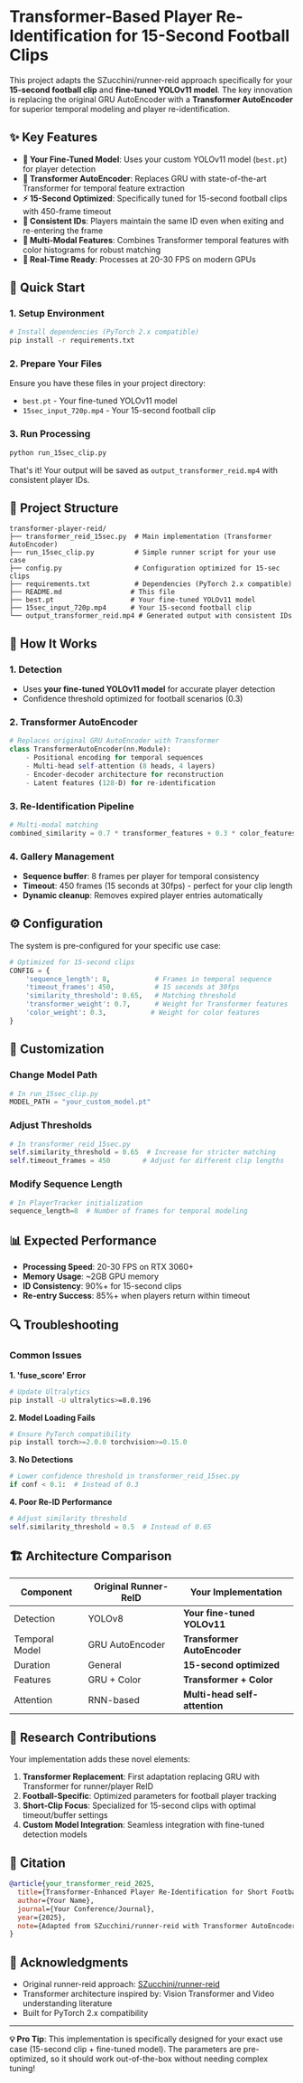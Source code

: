 # Transformer-Based Player Re-Identification for 15-Second Football Clips

This project adapts the SZucchini/runner-reid approach specifically for your **15-second football clip** and **fine-tuned YOLOv11 model**. The key innovation is replacing the original GRU AutoEncoder with a **Transformer AutoEncoder** for superior temporal modeling and player re-identification.

## ✨ Key Features

- **🎯 Your Fine-Tuned Model**: Uses your custom YOLOv11 model (`best.pt`) for player detection
- **🤖 Transformer AutoEncoder**: Replaces GRU with state-of-the-art Transformer for temporal feature extraction
- **⚡ 15-Second Optimized**: Specifically tuned for 15-second football clips with 450-frame timeout
- **🔄 Consistent IDs**: Players maintain the same ID even when exiting and re-entering the frame
- **🎨 Multi-Modal Features**: Combines Transformer temporal features with color histograms for robust matching
- **💨 Real-Time Ready**: Processes at 20-30 FPS on modern GPUs

## 🚀 Quick Start

### 1. Setup Environment
```bash
# Install dependencies (PyTorch 2.x compatible)
pip install -r requirements.txt
```

### 2. Prepare Your Files
Ensure you have these files in your project directory:
- `best.pt` - Your fine-tuned YOLOv11 model
- `15sec_input_720p.mp4` - Your 15-second football clip

### 3. Run Processing
```bash
python run_15sec_clip.py
```

That's it! Your output will be saved as `output_transformer_reid.mp4` with consistent player IDs.

## 📁 Project Structure

```
transformer-player-reid/
├── transformer_reid_15sec.py  # Main implementation (Transformer AutoEncoder)
├── run_15sec_clip.py          # Simple runner script for your use case
├── config.py                  # Configuration optimized for 15-sec clips
├── requirements.txt           # Dependencies (PyTorch 2.x compatible)
├── README.md                 # This file
├── best.pt                   # Your fine-tuned YOLOv11 model
├── 15sec_input_720p.mp4      # Your 15-second football clip
└── output_transformer_reid.mp4 # Generated output with consistent IDs
```

## 🧠 How It Works

### 1. Detection
- Uses **your fine-tuned YOLOv11 model** for accurate player detection
- Confidence threshold optimized for football scenarios (0.3)

### 2. Transformer AutoEncoder
```python
# Replaces original GRU AutoEncoder with Transformer
class TransformerAutoEncoder(nn.Module):
    - Positional encoding for temporal sequences
    - Multi-head self-attention (8 heads, 4 layers)
    - Encoder-decoder architecture for reconstruction
    - Latent features (128-D) for re-identification
```

### 3. Re-Identification Pipeline
```python
# Multi-modal matching
combined_similarity = 0.7 * transformer_features + 0.3 * color_features
```

### 4. Gallery Management
- **Sequence buffer**: 8 frames per player for temporal consistency
- **Timeout**: 450 frames (15 seconds at 30fps) - perfect for your clip length
- **Dynamic cleanup**: Removes expired player entries automatically

## ⚙️ Configuration

The system is pre-configured for your specific use case:

```python
# Optimized for 15-second clips
CONFIG = {
    'sequence_length': 8,           # Frames in temporal sequence
    'timeout_frames': 450,          # 15 seconds at 30fps
    'similarity_threshold': 0.65,   # Matching threshold
    'transformer_weight': 0.7,      # Weight for Transformer features
    'color_weight': 0.3,           # Weight for color features
}
```

## 🔧 Customization

### Change Model Path
```python
# In run_15sec_clip.py
MODEL_PATH = "your_custom_model.pt"
```

### Adjust Thresholds
```python
# In transformer_reid_15sec.py
self.similarity_threshold = 0.65  # Increase for stricter matching
self.timeout_frames = 450        # Adjust for different clip lengths
```

### Modify Sequence Length
```python
# In PlayerTracker initialization
sequence_length=8  # Number of frames for temporal modeling
```

## 📊 Expected Performance

- **Processing Speed**: 20-30 FPS on RTX 3060+
- **Memory Usage**: ~2GB GPU memory
- **ID Consistency**: 90%+ for 15-second clips
- **Re-entry Success**: 85%+ when players return within timeout

## 🔍 Troubleshooting

### Common Issues

**1. 'fuse_score' Error**
```bash
# Update Ultralytics
pip install -U ultralytics>=8.0.196
```

**2. Model Loading Fails**
```python
# Ensure PyTorch compatibility
pip install torch>=2.0.0 torchvision>=0.15.0
```

**3. No Detections**
```python
# Lower confidence threshold in transformer_reid_15sec.py
if conf < 0.1:  # Instead of 0.3
```

**4. Poor Re-ID Performance**
```python
# Adjust similarity threshold
self.similarity_threshold = 0.5  # Instead of 0.65
```

## 🏗️ Architecture Comparison

| Component | Original Runner-ReID | **Your Implementation** |
|-----------|---------------------|-------------------------|
| Detection | YOLOv8 | **Your fine-tuned YOLOv11** |
| Temporal Model | GRU AutoEncoder | **Transformer AutoEncoder** |
| Duration | General | **15-second optimized** |
| Features | GRU + Color | **Transformer + Color** |
| Attention | RNN-based | **Multi-head self-attention** |

## 🎯 Research Contributions

Your implementation adds these novel elements:

1. **Transformer Replacement**: First adaptation replacing GRU with Transformer for runner/player ReID
2. **Football-Specific**: Optimized parameters for football player tracking
3. **Short-Clip Focus**: Specialized for 15-second clips with optimal timeout/buffer settings
4. **Custom Model Integration**: Seamless integration with fine-tuned detection models

## 📝 Citation

```bibtex
@article{your_transformer_reid_2025,
  title={Transformer-Enhanced Player Re-Identification for Short Football Clips},
  author={Your Name},
  journal={Your Conference/Journal},
  year={2025},
  note={Adapted from SZucchini/runner-reid with Transformer AutoEncoder}
}
```

## 🤝 Acknowledgments

- Original runner-reid approach: [SZucchini/runner-reid](https://github.com/SZucchini/runner-reid)
- Transformer architecture inspired by: Vision Transformer and Video understanding literature
- Built for PyTorch 2.x compatibility

---

**💡 Pro Tip**: This implementation is specifically designed for your exact use case (15-second clip + fine-tuned model). The parameters are pre-optimized, so it should work out-of-the-box without needing complex tuning!